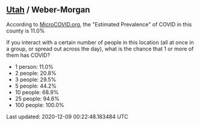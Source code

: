 
## [Utah](/united-states/utah) / Weber-Morgan

According to [MicroCOVID.org](http://microcovid.org),
the "Estimated Prevalence" of COVID in this county is 11.0%

If you interact with a certain number of people in this location
(all at once in a group, or spread out across the day), what is the chance that
1 or more of them has COVID?

- 1 person: 11.0%
- 2 people: 20.8%
- 3 people: 29.5%
- 5 people: 44.2%
- 10 people: 68.9%
- 25 people: 94.6%
- 100 people: 100.0%

Last updated: 2020-12-09 00:22:48.183484 UTC
